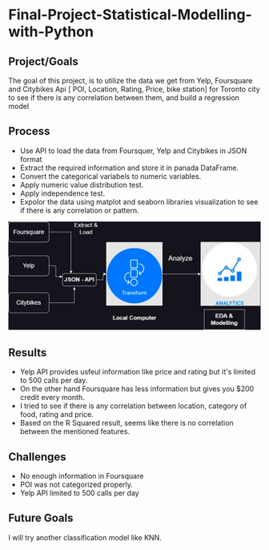 # Final-Project-Statistical-Modelling-with-Python

## Project/Goals
The goal of this project, is to utilize the data we get from Yelp, Foursquare and Citybikes Api [ POI, Location, Rating, Price, bike station] for Toronto city to see if there is any correlation between them, and build a regression model


## Process
- Use API to load the data from Foursquer, Yelp and Citybikes in JSON format 
- Extract the required information and store it in panada DataFrame.
- Convert the categorical variabels to numeric variables.
- Apply numeric value distribution test.
- Apply independence test.
- Expolor the data using matplot and seaborn libraries visualization to see if there is any correlation or pattern.


![alt text](https://github.com/withabubaker/Stat_Modelling_Python/blob/main/images/image.png) 

## Results
- Yelp API provides usfeul information like price and rating but it's limited to 500 calls per day.
- On the other hand Foursquare has less information but gives you $200 credit every month.
- I tried to see if there is any correlation between location, category of food, rating and price.
- Based on the R Squared result, seems like there is no correlation between the mentioned features.

## Challenges 
- No enough information in Foursquare
- POI was not categorized properly.
- Yelp API limited to 500 calls per day


## Future Goals
I will try another classification model like KNN.
